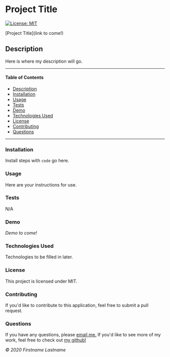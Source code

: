 
# Project Title 
[![License: MIT](https://img.shields.io/badge/License-MIT-green.svg)](https://choosealicense.com/licenses/mit/)

[Project Title](link to come!)

[](./assets/images/demo.png)
    
## Description
Here is where my description will go.

---

#### Table of Contents
- [Description](#description)
- [Installation](#installation)
- [Usage](#usage)
- [Tests](#tests)
- [Demo](#demo)
- [Technologies Used](#technologies)
- [License](#license)
- [Contributing](#contributing)
- [Questions](#questions)

---

### Installation
Install steps with ``` code ``` go here.

### Usage
Here are your instructions for use.

### Tests
N/A

### Demo 
*Demo to come!*

### Technologies Used
Technologies to be filled in later.

### License
This project is licensed under MIT. 

### Contributing
If you'd like to contribute to this application, feel free to submit a pull request.

### Questions
    
If you have any questions, please [email me.](mailto:email@address.com)
If you'd like to see more of my work, feel free to check out [my github!](https://github.com/user-name)

*© 2020 Firstname Lastname*
    